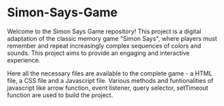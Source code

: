 # Simon-Says-Game

Welcome to the Simon Says Game repository! This project is a digital adaptation of the classic memory game "Simon Says", where players must remember and repeat increasingly complex sequences of colors and sounds. This project aims to provide an engaging and interactive experience.

Here all the necessary files are available to the complete game - a HTML file, a CSS file and a Javascript file.
Various methods and funtionalities of javascript like arrow function, event listener, query selector, setTimeout function are used to build the project.
